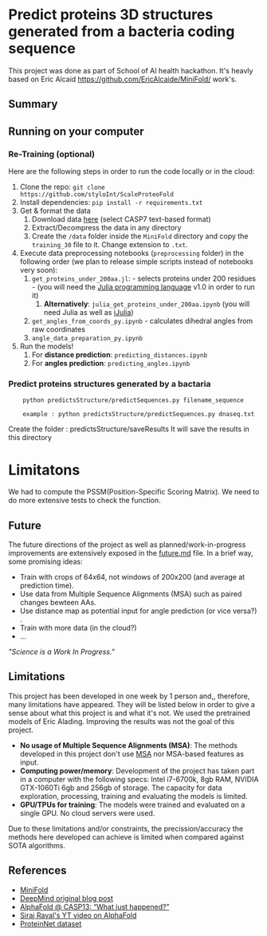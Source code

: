 # Predict proteins 3D structures generated from a bacteria coding sequence
This project was done as part of School of AI health hackathon. 
It's heavly based on Eric Alcaid https://github.com/EricAlcaide/MiniFold/ work's.

## Summary



## Running on your computer

### Re-Training (optional)
Here are the following steps in order to run the code locally or in the cloud:
1. Clone the repo: `git clone https://github.com/styloInt/ScaleProteoFold`
2. Install dependencies: `pip install -r requirements.txt`
3. Get & format the data
	1. Download data [here](https://github.com/aqlaboratory/proteinnet) (select CASP7 text-based format)
	2. Extract/Decompress the data in any directory
	3. Create the `/data` folder inside the `MiniFold` directory and copy the `training_30` file to it. Change extension to `.txt`.
4. Execute data preprocessing notebooks (`preprocessing` folder) in the following order (we plan to release simple scripts instead of notebooks very soon):
	1. `get_proteins_under_200aa.jl`:  - selects proteins under 200 residues - (you will need the [Julia programming language](https://julialang.org/) v1.0 in order to run it)
		1. **Alternatively**: `julia_get_proteins_under_200aa.ipynb` (you will need Julia as well as [iJulia](https://github.com/JuliaLang/IJulia.jl))
	3. `get_angles_from_coords_py.ipynb` - calculates dihedral angles from raw coordinates
	4. `angle_data_preparation_py.ipynb`
5. Run the models!
	1. For **distance prediction**: `predicting_distances.ipynb`
	2. For **angles prediction**: `predicting_angles.ipynb`

### Predict proteins structures generated by a bactaria

```
	python predictsStructure/predictSequences.py filename_sequence
	
	example : python predictsStructure/predictSequences.py dnaseq.txt
```
Create the folder : predictsStructure/saveResults
It will save the results in this directory

# Limitatons
We had to compute the PSSM(Position-Specific Scoring Matrix). We need to do more extensive tests to check the function.

## Future

The future directions of the project as well as planned/work-in-progress improvements are extensively exposed in the [future.md](future.md) file. In a brief way, some promising ideas:

* Train with crops of 64x64, not windows of 200x200 (and average at prediction time).
* Use data from Multiple Sequence Alignments (MSA) such as paired changes bewteen AAs.
* Use distance map as potential input for angle prediction (or vice versa?) .
* Train with more data (in the cloud?)
* ...

*"Science is a Work In Progress."*


## Limitations

This project has been developed in one week by 1 person and,, therefore, many limitations have appeared.
They will be listed below in order to give a sense about what this project is and what it's not.
We used the pretrained models of Eric Alading. Improving the results was not the goal of this project.

* **No usage of Multiple Sequence Alignments (MSA)**: The methods developed in this project don't use [MSA](https://en.wikipedia.org/wiki/Multiple_sequence_alignment) nor MSA-based features as input. 
* **Computing power/memory**: Development of the project has taken part in a computer with the following specs: Intel i7-6700k, 8gb RAM, NVIDIA GTX-1060Ti 6gb and 256gb of storage. The capacity for data exploration, processing, training and evaluating the models is limited.
* **GPU/TPUs for training**: The models were trained and evaluated on a single GPU. No cloud servers were used. 

Due to these limitations and/or constraints, the precission/accuracy the methods here developed can achieve is limited when compared against SOTA algorithms.


## References
* [MiniFold](https://github.com/EricAlcaide/MiniFold/)
* [DeepMind original blog post](https://deepmind.com/blog/alphafold/)
* [AlphaFold @ CASP13: “What just happened?”](https://moalquraishi.wordpress.com/2018/12/09/alphafold-casp13-what-just-happened/#s2.2)
* [Siraj Raval's YT video on AlphaFold](https://www.youtube.com/watch?v=cw6_OP5An8s)
* [ProteinNet dataset](https://github.com/aqlaboratory/proteinnet)

 

